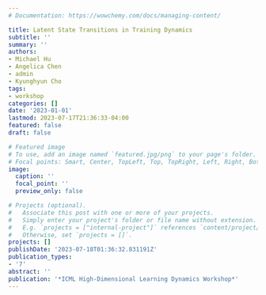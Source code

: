 ```yaml
---
# Documentation: https://wowchemy.com/docs/managing-content/

title: Latent State Transitions in Training Dynamics
subtitle: ''
summary: ''
authors:
- Michael Hu
- Angelica Chen
- admin
- Kyunghyun Cho
tags:
- workshop
categories: []
date: '2023-01-01'
lastmod: 2023-07-17T21:36:33-04:00
featured: false
draft: false

# Featured image
# To use, add an image named `featured.jpg/png` to your page's folder.
# Focal points: Smart, Center, TopLeft, Top, TopRight, Left, Right, BottomLeft, Bottom, BottomRight.
image:
  caption: ''
  focal_point: ''
  preview_only: false

# Projects (optional).
#   Associate this post with one or more of your projects.
#   Simply enter your project's folder or file name without extension.
#   E.g. `projects = ["internal-project"]` references `content/project/deep-learning/index.md`.
#   Otherwise, set `projects = []`.
projects: []
publishDate: '2023-07-18T01:36:32.831191Z'
publication_types:
- '7'
abstract: ''
publication: '*ICML High-Dimensional Learning Dynamics Workshop*'
---
```

